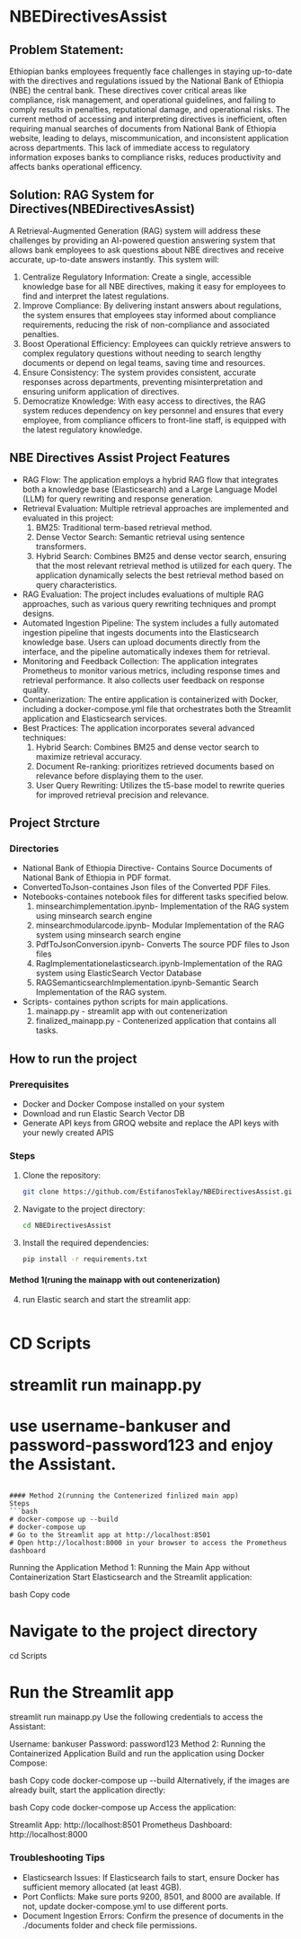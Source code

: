 # NBEDirectivesAssist

## Problem Statement:
Ethiopian banks employees frequently face challenges in staying up-to-date with the directives and regulations issued by the National Bank of Ethiopia (NBE) the central bank. These directives cover critical areas like compliance, risk management, and operational guidelines, and failing to comply results in penalties, reputational damage, and operational risks. The current method of accessing and interpreting directives is inefficient, often requiring manual searches of documents from National Bank of Ethiopia website, leading to delays, miscommunication, and inconsistent application across departments. This lack of immediate access to regulatory information exposes banks to compliance risks, reduces productivity and affects banks operational efficency.
## Solution: RAG System for Directives(NBEDirectivesAssist)
A Retrieval-Augmented Generation (RAG) system will address these challenges by providing an AI-powered question answering system that allows bank employees to ask questions about NBE directives and receive accurate, up-to-date answers instantly. This system will:
1. Centralize Regulatory Information: Create a single, accessible knowledge base for all NBE directives, making it easy for employees to find and interpret the latest regulations.
2. Improve Compliance: By delivering instant answers about regulations, the system ensures that employees stay informed about compliance requirements, reducing the risk of non-compliance and associated penalties.
3. Boost Operational Efficiency: Employees can quickly retrieve answers to complex regulatory questions without needing to search lengthy documents or depend on legal teams, saving time and resources.
4. Ensure Consistency: The system provides consistent, accurate responses across departments, preventing misinterpretation and ensuring uniform application of directives.
5. Democratize Knowledge: With easy access to directives, the RAG system reduces dependency on key personnel and ensures that every employee, from compliance officers to front-line staff, is equipped with the latest regulatory knowledge.
## NBE Directives Assist Project Features
- RAG Flow: The application employs a hybrid RAG flow that integrates both a knowledge base (Elasticsearch) and a Large Language Model (LLM) for query rewriting and response generation.
- Retrieval Evaluation: Multiple retrieval approaches are implemented and evaluated in this project:
  1. BM25: Traditional term-based retrieval method.
  2. Dense Vector Search: Semantic retrieval using sentence transformers.
  3. Hybrid Search: Combines BM25 and dense vector search, ensuring that the most relevant retrieval method is utilized for each query.
The application dynamically selects the best retrieval method based on query characteristics.
- RAG Evaluation: The project includes evaluations of multiple RAG approaches, such as various query rewriting techniques and prompt designs.
- Automated Ingestion Pipeline: The system includes a fully automated ingestion pipeline that ingests documents into the Elasticsearch knowledge base. Users can upload documents directly from the interface, and the pipeline automatically indexes them for retrieval.
- Monitoring and Feedback Collection: The application integrates Prometheus to monitor various metrics, including response times and retrieval performance. It also collects user feedback on response quality.
- Containerization: The entire application is containerized with Docker, including a docker-compose.yml file that orchestrates both the Streamlit application and Elasticsearch services. 
- Best Practices: The application incorporates several advanced techniques:
  1. Hybrid Search: Combines BM25 and dense vector search to maximize retrieval accuracy.
  2. Document Re-ranking: prioritizes retrieved documents based on relevance before displaying them to the user.
  3. User Query Rewriting: Utilizes the t5-base model to rewrite queries for improved retrieval precision and relevance.
## Project Strcture
### Directories
- National Bank of Ethiopia Directive- Contains Source Documents of National Bank of Ethiopia in PDF format.
- ConvertedToJson-containes Json files of the Converted PDF Files.
- Notebooks-containes notebook files for different tasks specified below.
  1. minsearchimplementation.ipynb- Implementation of the RAG system using minsearch search engine
  2. minsearchmodularcode.ipynb- Modular Implementation of the RAG system using minsearch search engine
  3. PdfToJsonConversion.ipynb- Converts The source PDF files to Json files
  4. RagImplementationelasticsearch.ipynb-Implementation of the RAG system using ElasticSearch Vector Database
  5. RAGSemanticsearchImplementation.ipynb-Semantic Search Implementation of the RAG system.
 - Scripts- containes python scripts for main applications.
   1. mainapp.py - streamlit app with out contenerization
   2. finalized_mainapp.py - Contenerized application that contains all tasks.
## How to run the project
### Prerequisites
- Docker and Docker Compose installed on your system
- Download and run Elastic Search Vector DB
- Generate API keys from GROQ website and replace the API keys with your newly created APIS

### Steps
1. Clone the repository:
   ```bash
   git clone https://github.com/EstifanosTeklay/NBEDirectivesAssist.git
   ```

2. Navigate to the project directory:
   ```bash
   cd NBEDirectivesAssist
   ```
2. Install the required dependencies:
   ```bash
   pip install -r requirements.txt
   ```
#### Method 1(runing the mainapp with out contenerization)
4. run Elastic search and start the streamlit app:
   ```bash
  # CD Scripts
  # streamlit run mainapp.py
  # use username-bankuser and password-password123 and enjoy the Assistant.
   ```

 #### Method 2(running the Contenerized finlized main app)
Steps 
  ```bash
  # docker-compose up --build
  # docker-compose up
  # Go to the Streamlit app at http://localhost:8501
  # Open http://localhost:8000 in your browser to access the Prometheus dashboard
   ```
Running the Application
Method 1: Running the Main App without Containerization
Start Elasticsearch and the Streamlit application:

bash
Copy code
# Navigate to the project directory
cd Scripts
# Run the Streamlit app
streamlit run mainapp.py
Use the following credentials to access the Assistant:

Username: bankuser
Password: password123
Method 2: Running the Containerized Application
Build and run the application using Docker Compose:

bash
Copy code
docker-compose up --build
Alternatively, if the images are already built, start the application directly:

bash
Copy code
docker-compose up
Access the application:

Streamlit App: http://localhost:8501
Prometheus Dashboard: http://localhost:8000
### Troubleshooting Tips
- Elasticsearch Issues: If Elasticsearch fails to start, ensure Docker has sufficient memory allocated (at least 4GB).
- Port Conflicts: Make sure ports 9200, 8501, and 8000 are available. If not, update docker-compose.yml to use different ports.
- Document Ingestion Errors: Confirm the presence of documents in the ./documents folder and check file permissions.
 
